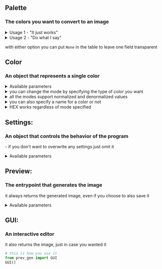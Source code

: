 ## Palette
### The colors you want to convert to an image
<details><summary>Usage 1 - "It just works"</summary>

(1d list) place colors in the order you want them to appear in the generated image  
the program will make a rectangle big enough to fit them all  
</details>
<details><summary>Usage 2 - "Do what I say"</summary>

(2d list) each inner list will be treated as a single row of colors, left-to-right  
use this for full control over the placement of colors in the final image  
\- you can even leave entire rows transparent if you pass an empty list  
</details>

with either option you can put `None` in the table to leave one field transparent  

## Color
### An object that represents a single color  
<details><summary>Available parameters</summary>

```python
color: str | tuple[float, float, float] | tuple[int, int, int]
# The color value to assign, you need to include this value
name: str | None = None
# The name to display
desc_left: str | None = None
# Left corner description
desc_right: str | None = None
# Right corner description
mode: Literal['rgb', 'hsv', 'hls', 'yiq'] = 'rgb'
# Specifies type of color to convert from
```
</details>
<details><summary>you can change the mode by specifying the type of color you want</summary>

```python
Color((0.2, 0.4, 0.7))              # RGB is the default
Color((0.2, 0.4, 0.7), mode='hsv')  # other supported modes are HSV, HLS and YIQ
Color((0.2, 0.4, 0.7), mode='hls')
Color((0.2, 0.4, 0.7), mode='yiq')
```
</details>
<details><summary>all the modes support normalized and denormalized values</summary>

but make sure to look at the ranges of values if you want to use denormalized ones  
```python
(R: 0-255,  G: 0-255,  B: 0-255)
(H: 0-179,  S: 0-255,  V: 0-255)
(H: 0-360,  S: 0-100,  L: 0-100)
(Y: 0-255,  I: 0-255,  Q: 0-255)
```
</details>
<details><summary>you can also specify a name for a color or not</summary>

```python
Color((200, 100, 235), 'purple')    # RGB with name
Color((0.2, 0.4, 0.7), mode='hsv')  # HSV without name
```
</details>
<details><summary>HEX works regardless of mode specified</summary>
    
```python
Color('#52c7a7', 'mint', mode='hls') # HEX with name (mode ignored)
```
</details>

## Settings:
### An object that controls the behavior of the program  
\- if you don't want to overwrite any settings just omit it  

<details><summary>Available parameters</summary>

```python
file_name: str = 'result'
# File name to save into (no extension - png)
font: str | None = None
# Font used (no extension - true type) - if none, will use bundled
grid_height: int = 168
# Height of each individual color tile
grid_width: int = 224
# Width of each individual color tile
bar_height: int = 10
# Height of the darkened bar at the bottom of each tile
name_offset: int = -10
# Vertical offset of the color name printed within the tile
hex_offset: int = 35
# Vertical offset of the hex value printed below color name
hex_offset_noname: int = 0
# Vertical offset of the hex value printed if no name given
desc_offset_x: int = 15
# Horizontal offset of the corner descriptions
desc_offset_y: int = 20
# Vertical offset of the corner descriptions
name_size: int = 40
# Text size of the color name
hex_size: int = 26
# Text size of the hex value printed under the color name
hex_size_noname: int = 34
# Text size of the hex value printed if no name given
desc_size: int = 26
# Text size of the corner descriptions
bar_col_fn: Callable[[Color], Color] = (default omitted)
# Function to determine bar color from background color
# You probably shouldn't touch this
text_col_fn: Callable[[Color], Color] = (default omitted)
# Function to determine text color from background color
# You probably shouldn't touch this
```
</details>

## Preview:
### The entrypoint that generates the image
it always returns the generated image, even if you choose to also save it  
  
<details><summary>Available parameters</summary>

```python
palette: list[None | Settings | Color] | list[None | Settings | list[None | Color]]
# The palette of colors to generate an image for, you need to include this value
# The stupid type hint is because of the two Usage modes
save: bool = False
# Whether to save the image to disk
show: bool = False
# Whether to display the generated image to the user
```
</details>

## GUI:
### An interactive editor
it also returns the image, just in case you wanted it

```python
# this is how you use it
from prev_gen import GUI
GUI()
```
